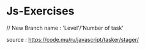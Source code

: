 # Js-Exercises

// New Branch name : 'Level'/'Number of task'

source : https://code.mu/ru/javascript/tasker/stager/
